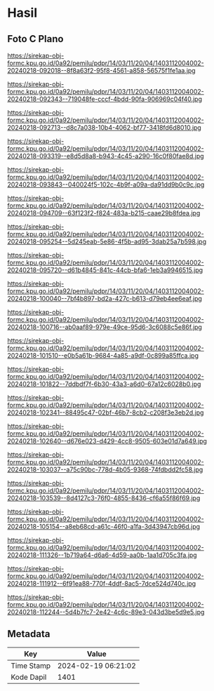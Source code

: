 # Hasil

## Foto C Plano

https://sirekap-obj-formc.kpu.go.id/0a92/pemilu/pdpr/14/03/11/20/04/1403112004002-20240218-092018--8f8a63f2-95f8-4561-a858-56575f1fe1aa.jpg

https://sirekap-obj-formc.kpu.go.id/0a92/pemilu/pdpr/14/03/11/20/04/1403112004002-20240218-092343--719048fe-cccf-4bdd-90fa-906969c04f40.jpg

https://sirekap-obj-formc.kpu.go.id/0a92/pemilu/pdpr/14/03/11/20/04/1403112004002-20240218-092713--d8c7a038-10b4-4062-bf77-3418fd6d8010.jpg

https://sirekap-obj-formc.kpu.go.id/0a92/pemilu/pdpr/14/03/11/20/04/1403112004002-20240218-093319--e8d5d8a8-b943-4c45-a290-16c0f80fae8d.jpg

https://sirekap-obj-formc.kpu.go.id/0a92/pemilu/pdpr/14/03/11/20/04/1403112004002-20240218-093843--040024f5-102c-4b9f-a09a-da91dd9b0c9c.jpg

https://sirekap-obj-formc.kpu.go.id/0a92/pemilu/pdpr/14/03/11/20/04/1403112004002-20240218-094709--63f123f2-f824-483a-b215-caae29b8fdea.jpg

https://sirekap-obj-formc.kpu.go.id/0a92/pemilu/pdpr/14/03/11/20/04/1403112004002-20240218-095254--5d245eab-5e86-4f5b-ad95-3dab25a7b598.jpg

https://sirekap-obj-formc.kpu.go.id/0a92/pemilu/pdpr/14/03/11/20/04/1403112004002-20240218-095720--d61b4845-841c-44cb-bfa6-1eb3a9946515.jpg

https://sirekap-obj-formc.kpu.go.id/0a92/pemilu/pdpr/14/03/11/20/04/1403112004002-20240218-100040--7bf4b897-bd2a-427c-b613-d79eb4ee6eaf.jpg

https://sirekap-obj-formc.kpu.go.id/0a92/pemilu/pdpr/14/03/11/20/04/1403112004002-20240218-100716--ab0aaf89-979e-49ce-95d6-3c6088c5e86f.jpg

https://sirekap-obj-formc.kpu.go.id/0a92/pemilu/pdpr/14/03/11/20/04/1403112004002-20240218-101510--e0b5a61b-9684-4a85-a9df-0c899a85ffca.jpg

https://sirekap-obj-formc.kpu.go.id/0a92/pemilu/pdpr/14/03/11/20/04/1403112004002-20240218-101822--7ddbdf7f-6b30-43a3-a6d0-67a12c6028b0.jpg

https://sirekap-obj-formc.kpu.go.id/0a92/pemilu/pdpr/14/03/11/20/04/1403112004002-20240218-102341--88495c47-02bf-46b7-8cb2-c208f3e3eb2d.jpg

https://sirekap-obj-formc.kpu.go.id/0a92/pemilu/pdpr/14/03/11/20/04/1403112004002-20240218-102640--d676e023-d429-4cc8-9505-603e01d7a649.jpg

https://sirekap-obj-formc.kpu.go.id/0a92/pemilu/pdpr/14/03/11/20/04/1403112004002-20240218-103037--a75c90bc-778d-4b05-9368-74fdbdd2fc58.jpg

https://sirekap-obj-formc.kpu.go.id/0a92/pemilu/pdpr/14/03/11/20/04/1403112004002-20240218-103539--8d4127c3-76f0-4855-8436-cf6a55f86f69.jpg

https://sirekap-obj-formc.kpu.go.id/0a92/pemilu/pdpr/14/03/11/20/04/1403112004002-20240218-105154--a8eb68cd-a61c-46f0-a1fa-3d43947cb96d.jpg

https://sirekap-obj-formc.kpu.go.id/0a92/pemilu/pdpr/14/03/11/20/04/1403112004002-20240218-111326--1b719a64-d6a6-4d59-aa0b-1aa1d705c3fa.jpg

https://sirekap-obj-formc.kpu.go.id/0a92/pemilu/pdpr/14/03/11/20/04/1403112004002-20240218-111912--6f91ea88-770f-4ddf-8ac5-7dce524d740c.jpg

https://sirekap-obj-formc.kpu.go.id/0a92/pemilu/pdpr/14/03/11/20/04/1403112004002-20240218-112244--5d4b7fc7-2e42-4c6c-89e3-043d3be5d9e5.jpg


## Metadata

| Key        | Value               |
| ---------- | ------------------- |
| Time Stamp | 2024-02-19 06:21:02 |
| Kode Dapil | 1401                |



